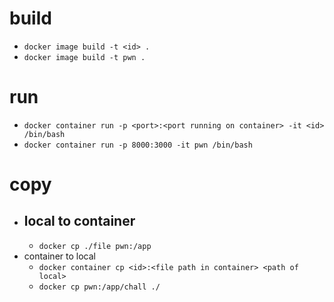 # build
- `docker image build -t <id> .`
- `docker image build -t pwn .`

# run
- `docker container run -p <port>:<port running on container> -it <id> /bin/bash`
- `docker container run -p 8000:3000 -it pwn /bin/bash`

# copy
- local to container
  - 
  - `docker cp ./file pwn:/app`
- container to local
  - `docker container cp <id>:<file path in container> <path of local>` 
  - `docker cp pwn:/app/chall ./`

